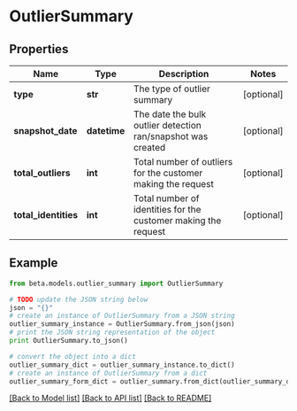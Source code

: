 # OutlierSummary


## Properties
Name | Type | Description | Notes
------------ | ------------- | ------------- | -------------
**type** | **str** | The type of outlier summary | [optional] 
**snapshot_date** | **datetime** | The date the bulk outlier detection ran/snapshot was created | [optional] 
**total_outliers** | **int** | Total number of outliers for the customer making the request | [optional] 
**total_identities** | **int** | Total number of identities for the customer making the request | [optional] 

## Example

```python
from beta.models.outlier_summary import OutlierSummary

# TODO update the JSON string below
json = "{}"
# create an instance of OutlierSummary from a JSON string
outlier_summary_instance = OutlierSummary.from_json(json)
# print the JSON string representation of the object
print OutlierSummary.to_json()

# convert the object into a dict
outlier_summary_dict = outlier_summary_instance.to_dict()
# create an instance of OutlierSummary from a dict
outlier_summary_form_dict = outlier_summary.from_dict(outlier_summary_dict)
```
[[Back to Model list]](../README.md#documentation-for-models) [[Back to API list]](../README.md#documentation-for-api-endpoints) [[Back to README]](../README.md)



